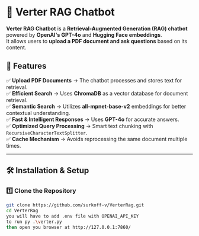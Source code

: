 # 🚀 Verter RAG Chatbot

**Verter RAG Chatbot** is a **Retrieval-Augmented Generation (RAG) chatbot** powered by **OpenAI's GPT-4o** and **Hugging Face embeddings**.  
It allows users to **upload a PDF document and ask questions** based on its content.  

## 🌟 Features
✅ **Upload PDF Documents** → The chatbot processes and stores text for retrieval.  
✅ **Efficient Search** → Uses **ChromaDB** as a vector database for document retrieval.  
✅ **Semantic Search** → Utilizes **all-mpnet-base-v2** embeddings for better contextual understanding.  
✅ **Fast & Intelligent Responses** → Uses **GPT-4o** for accurate answers.  
✅ **Optimized Query Processing** → Smart text chunking with `RecursiveCharacterTextSplitter`.  
✅ **Cache Mechanism** → Avoids reprocessing the same document multiple times.  

---

## 🛠️ Installation & Setup

### **1️⃣ Clone the Repository**
```bash
git clone https://github.com/surkoff-v/VerterRag.git
cd VerterRag
you will have to add .env file with OPENAI_API_KEY
to run py .\verter.py
then open you browser at http://127.0.0.1:7860/

